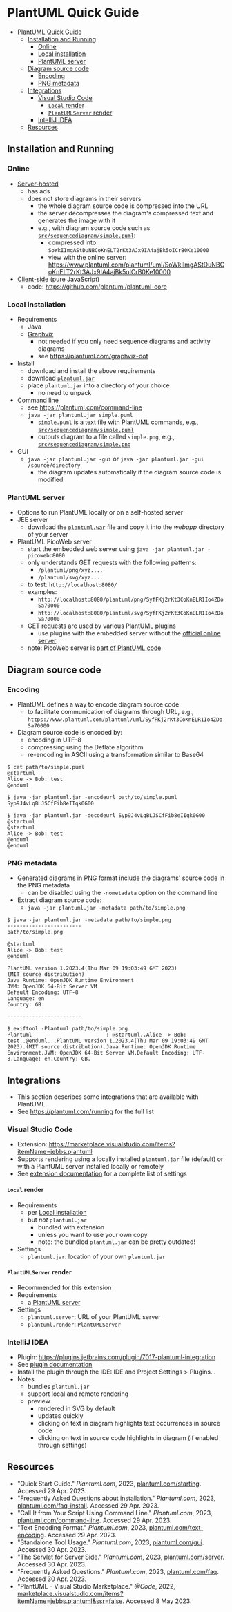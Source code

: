# PlantUML Quick Guide

- [PlantUML Quick Guide](#plantuml-quick-guide)
  - [Installation and Running](#installation-and-running)
    - [Online](#online)
    - [Local installation](#local-installation)
    - [PlantUML server](#plantuml-server)
  - [Diagram source code](#diagram-source-code)
    - [Encoding](#encoding)
    - [PNG metadata](#png-metadata)
  - [Integrations](#integrations)
    - [Visual Studio Code](#visual-studio-code)
      - [`Local` render](#local-render)
      - [`PlantUMLServer` render](#plantumlserver-render)
    - [IntelliJ IDEA](#intellij-idea)
  - [Resources](#resources)

## Installation and Running

### Online

- [Server-hosted](https://www.plantuml.com/plantuml/)
  - has ads
  - does not store diagrams in their servers
    - the whole diagram source code is compressed into the URL
    - the server decompresses the diagram's compressed text and generates the image with it
    - e.g., with diagram source code such as [`src/sequencediagram/simple.puml`](src/sequencediagram/simple.puml):
      - compressed into `SoWkIImgAStDuNBCoKnELT2rKt3AJx9IA4ajBk5oICrB0Ke10000`
      - view with the online server: <https://www.plantuml.com/plantuml/uml/SoWkIImgAStDuNBCoKnELT2rKt3AJx9IA4ajBk5oICrB0Ke10000>
- [Client-side](https://plantuml.github.io/plantuml-core/raw.html) (pure JavaScript)
  - code: <https://github.com/plantuml/plantuml-core>

### Local installation

- Requirements
  - Java
  - [Graphviz](https://graphviz.org/download/)
    - not needed if you only need sequence diagrams and activity diagrams
    - see <https://plantuml.com/graphviz-dot>
- Install
  - download and install the above requirements
  - download [`plantuml.jar`](http://sourceforge.net/projects/plantuml/files/plantuml.jar/download)
  - place `plantuml.jar` into a directory of your choice
    - no need to unpack
- Command line
  - see <https://plantuml.com/command-line>
  - `java -jar plantuml.jar simple.puml`
    - `simple.puml` is a text file with PlantUML commands, e.g., [`src/sequencediagram/simple.puml`](src/sequencediagram/simple.puml)
    - outputs diagram to a file called `simple.png`, e.g., [`src/sequencediagram/simple.png`](src/sequencediagram/simple.png)
- GUI
  - `java -jar plantuml.jar -gui` or `java -jar plantuml.jar -gui /source/directory`
    - the diagram updates automatically if the diagram source code is modified

### PlantUML server

- Options to run PlantUML locally or on a self-hosted server
- JEE server
  - download the [`plantuml.war`](http://sourceforge.net/projects/plantuml/files/plantuml.war/download) file and copy it into the _webapp_ directory of your server
- PlantUML PicoWeb server
  - start the embedded web server using `java -jar plantuml.jar -picoweb:8080`
  - only understands GET requests with the following patterns:
    - `/plantuml/png/xyz....`
    - `/plantuml/svg/xyz....`
  - to test: `http://localhost:8080/`
  - examples:
    - `http://localhost:8080/plantuml/png/SyfFKj2rKt3CoKnELR1Io4ZDoSa70000`
    - `http://localhost:8080/plantuml/svg/SyfFKj2rKt3CoKnELR1Io4ZDoSa70000`
  - GET requests are used by various PlantUML plugins
    - use plugins with the embedded server without the [official online server](http://www.plantuml.com/plantuml)
  - note: PicoWeb server is [part of PlantUML code](https://github.com/plantuml/plantuml/blob/master/src/net/sourceforge/plantuml/picoweb/PicoWebServer.java)

## Diagram source code

### Encoding

- PlantUML defines a way to encode diagram source code
  - to facilitate communication of diagrams through URL, e.g., `https://www.plantuml.com/plantuml/uml/SyfFKj2rKt3CoKnELR1Io4ZDoSa70000`
- Diagram source code is encoded by:
  - encoding in UTF-8
  - compressing using the Deflate algorithm
  - re-encoding in ASCII using a transformation similar to Base64

```console
$ cat path/to/simple.puml
@startuml
Alice -> Bob: test
@enduml

$ java -jar plantuml.jar -encodeurl path/to/simple.puml
Syp9J4vLqBLJSCfFib8eIIqk0G00

$ java -jar plantuml.jar -decodeurl Syp9J4vLqBLJSCfFib8eIIqk0G00
@startuml
@startuml
Alice -> Bob: test
@enduml
@enduml
```

### PNG metadata

- Generated diagrams in PNG format include the diagrams' source code in the PNG metadata
  - can be disabled using the `-nometadata` option on the command line
- Extract diagram source code:
  - `java -jar plantuml.jar -metadata path/to/simple.png`

```console
$ java -jar plantuml.jar -metadata path/to/simple.png
------------------------
path/to/simple.png

@startuml
Alice -> Bob: test
@enduml

PlantUML version 1.2023.4(Thu Mar 09 19:03:49 GMT 2023)
(MIT source distribution)
Java Runtime: OpenJDK Runtime Environment
JVM: OpenJDK 64-Bit Server VM
Default Encoding: UTF-8
Language: en
Country: GB

------------------------
```

```console
$ exiftool -Plantuml path/to/simple.png
Plantuml                        : @startuml..Alice -> Bob: test..@enduml...PlantUML version 1.2023.4(Thu Mar 09 19:03:49 GMT 2023).(MIT source distribution).Java Runtime: OpenJDK Runtime Environment.JVM: OpenJDK 64-Bit Server VM.Default Encoding: UTF-8.Language: en.Country: GB.
```

## Integrations

- This section describes some integrations that are available with PlantUML
- See <https://plantuml.com/running> for the full list

### Visual Studio Code

- Extension: <https://marketplace.visualstudio.com/items?itemName=jebbs.plantuml>
- Supports rendering using a locally installed `plantuml.jar` file (default) or with a PlantUML server installed locally or remotely
- See [extension documentation](https://marketplace.visualstudio.com/items?itemName=jebbs.plantuml&ssr=false#user-content-extension-settings) for a complete list of settings

#### `Local` render

- Requirements
  - per [Local installation](#local-installation)
  - but _not_ `plantuml.jar`
    - bundled with extension
    - unless you want to use your own copy
    - note: the bundled `plantuml.jar` can be pretty outdated!
- Settings
  - `plantuml.jar`: location of your own `plantuml.jar`

#### `PlantUMLServer` render

- Recommended for this extension
- Requirements
  - a [PlantUML server](#plantuml-server)
- Settings
  - `plantuml.server`: URL of your PlantUML server
  - `plantuml.render`: `PlantUMLServer`

### IntelliJ IDEA

- Plugin: <https://plugins.jetbrains.com/plugin/7017-plantuml-integration>
- See [plugin documentation](https://github.com/esteinberg/plantuml4idea#plantuml4idea)
- Install the plugin through the IDE: IDE and Project Settings > Plugins...
- Notes
  - bundles `plantuml.jar`
  - support local and remote rendering
  - preview
    - rendered in SVG by default
    - updates quickly
    - clicking on text in diagram highlights text occurrences in source code
    - clicking on text in source code highlights in diagram (if enabled through settings)

## Resources

- "Quick Start Guide." _Plantuml.com_, 2023, [plantuml.com/starting](https://plantuml.com/starting). Accessed 29 Apr. 2023.
- "Frequently Asked Questions about installation." _Plantuml.com_, 2023, [plantuml.com/faq-install](https://plantuml.com/faq-install). Accessed 29 Apr. 2023.
- "Call It from Your Script Using Command Line." _Plantuml.com_, 2023, [plantuml.com/command-line](https://plantuml.com/command-line). Accessed 29 Apr. 2023.
- "Text Encoding Format." _Plantuml.com_, 2023, [plantuml.com/text-encoding](https://plantuml.com/text-encoding). Accessed 29 Apr. 2023.
- "Standalone Tool Usage." _Plantuml.com_, 2023, [plantuml.com/gui](https://plantuml.com/gui). Accessed 30 Apr. 2023.
- "The Servlet for Server Side." _Plantuml.com_, 2023, [plantuml.com/server](https://plantuml.com/server). Accessed 30 Apr. 2023.
- "Frequently Asked Questions." _Plantuml.com_, 2023, [plantuml.com/faq](https://plantuml.com/faq). Accessed 30 Apr. 2023.
- "PlantUML - Visual Studio Marketplace." _@Code_, 2022, [marketplace.visualstudio.com/items?itemName=jebbs.plantuml&ssr=false](https://marketplace.visualstudio.com/items?itemName=jebbs.plantuml&ssr=false). Accessed 8 May 2023.
